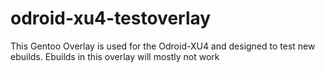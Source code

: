 # odroid-xu4-testoverlay

This Gentoo Overlay is used for the Odroid-XU4 and designed to test new ebuilds. Ebuilds in this overlay will mostly not work
